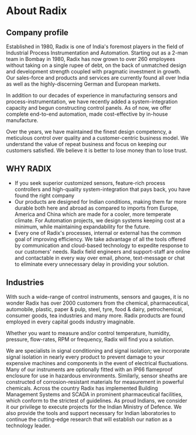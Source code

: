 # About Radix

## Company profile

Established in 1980, Radix is one of India's foremost players in the field of Industrial Process Instrumentation and Automation. Starting out as a 2-man team in Bombay in 1980, Radix has now grown to over 260 employees without taking on a single rupee of debt, on the back of unmatched design and development strength coupled with pragmatic investment in growth. Our sales-force and products and services are currently found all over India as well as the highly-discerning German and European markets.

In addition to our decades of experience in manufacturing sensors and process-instrumentation, we have recently added a system-integration capacity and begun constructing control panels. As of now, we offer complete end-to-end automation, made cost-effective by in-house manufacture.

Over the years, we have maintained the finest design competency, a meticulous control over quality and a customer-centric business model. We understand the value of repeat business and focus on keeping our customers satisfied. We believe it is better to lose money than to lose trust.


## WHY RADIX

- If you seek superior customized sensors, feature-rich process controllers and high-quality system-integration that pays back, you have found the right company
- Our products are designed for Indian conditions, making them far more durable both here and abroad as compared to imports from Europe, America and China which are made for a cooler, more temperate climate. For Automation projects, we design systems keeping cost at a minimum, while maintaining expandability for the future. 
- Every one of Radix's processes, internal or external has the common goal of improving efficiency. We take advantage of all the tools offered by communication and cloud-based technology to expedite response to our customers' needs. Radix field engineers and support-staff are online and contactable in every way over email, phone, text-message or chat to eliminate every unnecessary delay in providing your solution.

## Industries

With such a wide-range of control instruments, sensors and gauges, it is no wonder Radix has over 2000 customers from the chemical, pharmaceutical, automobile, plastic, paper & pulp, steel, tyre, food & dairy, petrochemical, consumer goods, tea industries and many more. Radix products are found employed in every capital goods industry imaginable.

Whether you want to measure and/or control temperature, humidity, pressure, flow-rates, RPM or frequency, Radix will find you a solution.

We are specialists in signal conditioning and signal isolation; we incorporate signal isolation in nearly every product to prevent damage to your expensive machines and components in the event of electrical fluctuations. Many of our instruments are optionally fitted with an IP66 flameproof enclosure for use in hazardous environments. Similarly, sensor sheaths are constructed of corrosion-resistant materials for measurement in powerful chemicals. Across the country Radix has implemented Building Management Systems and SCADA in prominent pharmaceutical facilities, which conform to the strictest of guidelines. As proud Indians, we consider it our privilege to execute projects for the Indian Ministry of Defence. We also provide the tools and support necessary for Indian laboratories to continue the cutting-edge research that will establish our nation as a technology leader.

